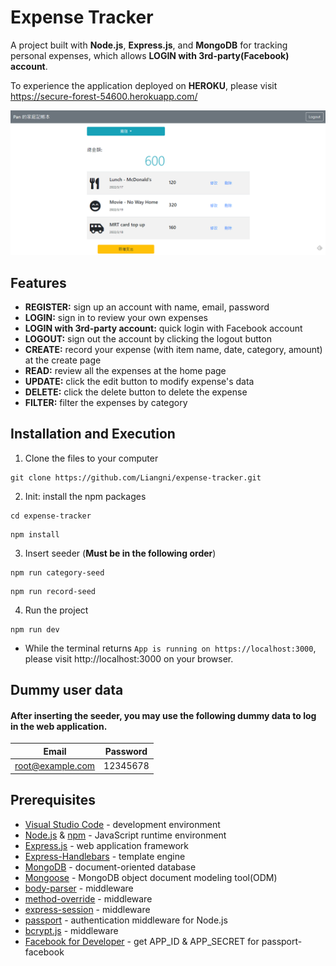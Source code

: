# Expense Tracker
A project built with **Node.js**, **Express.js**, and **MongoDB** for tracking personal expenses, which allows **LOGIN with 3rd-party(Facebook) account**.

To experience the application deployed on **HEROKU**, please visit https://secure-forest-54600.herokuapp.com/

![image](/public/images/home-pic.PNG)

## Features
*  **REGISTER:** sign up an account with name, email, password
*  **LOGIN:** sign in to review your own expenses
*  **LOGIN with 3rd-party account:** quick login with Facebook account
*  **LOGOUT:** sign out the account by clicking the logout button
*  **CREATE:** record your expense (with item name, date, category, amount) at the create page 
*  **READ:** review all the expenses at the home page
*  **UPDATE:** click the edit button to modify expense's data
*  **DELETE:** click the delete button to delete the expense
*  **FILTER:** filter the expenses by category

## Installation and Execution
1.  Clone the files to your computer
```
git clone https://github.com/Liangni/expense-tracker.git
```
2. Init: install the npm packages
```
cd expense-tracker
```
```
npm install
```
3. Insert seeder (**Must be in the following order**)
```
npm run category-seed
```
```
npm run record-seed
```
4. Run the project
```
npm run dev
```
- While the terminal returns `App is running on https://localhost:3000`, please visit http://localhost:3000 on your browser.


## Dummy user data
#### After inserting the seeder, you may use the following dummy data to log in the web application.
| Email              | Password |
| -------------------| ---------|
| root@example.com   | 12345678 |



## Prerequisites
*  [Visual Studio Code](https://code.visualstudio.com/) - development environment
*  [Node.js](https://nodejs.org/en/) & [npm](https://www.npmjs.com/) - JavaScript runtime environment
*  [Express.js](https://expressjs.com/) - web application framework
*  [Express-Handlebars](https://www.npmjs.com/package/express-handlebars) - template engine
*  [MongoDB](https://www.mongodb.com/) - document-oriented database
*  [Mongoose](https://mongoosejs.com/) - MongoDB object document modeling tool(ODM)
*  [body-parser](https://www.npmjs.com/package/body-parser) - middleware
*  [method-override](https://www.npmjs.com/package/method-override) - middleware
*  [express-session](https://www.npmjs.com/package/express-session) - middleware
*  [passport](http://www.passportjs.org/) - authentication middleware for Node.js
*  [bcrypt.js](https://www.npmjs.com/package/bcryptjs) - middleware
*  [Facebook for Developer](https://developers.facebook.com/) - get APP_ID & APP_SECRET for passport-facebook
